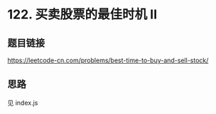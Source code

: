 # 122. 买卖股票的最佳时机 II

## 题目链接

https://leetcode-cn.com/problems/best-time-to-buy-and-sell-stock/

## 思路

见 index.js
